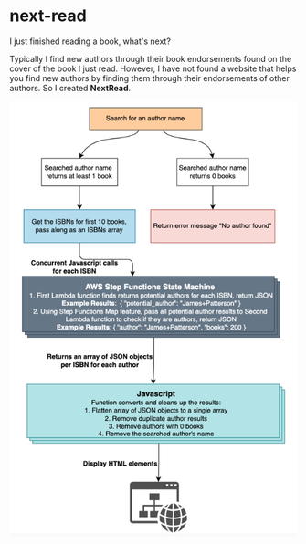# next-read

I just finished reading a book, what's next? 

Typically I find new authors through their book endorsements found on the cover of the book I just read. However, I have not found a website that helps you find new authors by finding them through their endorsements of other authors. So I created **NextRead**.

![High Level View of NextRead Processing](assets/images/NextRead_Processing.png)
